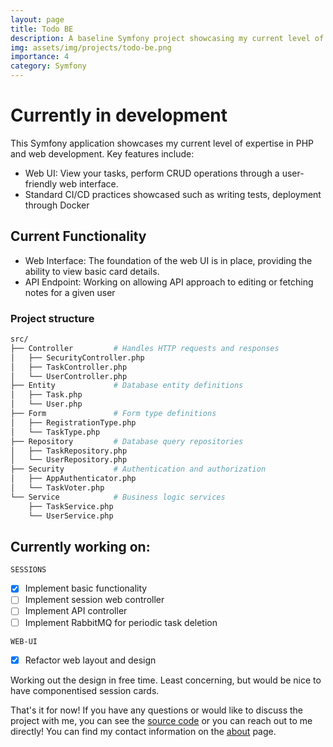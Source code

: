 ```yaml
---
layout: page
title: Todo BE
description: A baseline Symfony project showcasing my current level of expertise.
img: assets/img/projects/todo-be.png
importance: 4
category: Symfony
---
```


# Currently in development

This Symfony application showcases my current level of expertise in PHP and web development.  Key features include:

- Web UI: View your tasks, perform CRUD operations through a user-friendly web interface.
- Standard CI/CD practices showcased such as writing tests, deployment through Docker

## Current Functionality

- Web Interface: The foundation of the web UI is in place, providing the ability to view basic card details.
- API Endpoint: Working on allowing API approach to editing or fetching notes for a given user

### Project structure

```bash
src/
├── Controller         # Handles HTTP requests and responses
│   ├── SecurityController.php
│   ├── TaskController.php
│   └── UserController.php
├── Entity             # Database entity definitions
│   ├── Task.php
│   └── User.php
├── Form               # Form type definitions
│   ├── RegistrationType.php
│   └── TaskType.php
├── Repository         # Database query repositories
│   ├── TaskRepository.php
│   └── UserRepository.php
├── Security           # Authentication and authorization
│   ├── AppAuthenticator.php
│   └── TaskVoter.php
└── Service            # Business logic services
    ├── TaskService.php
    └── UserService.php
```
## Currently working on:

`SESSIONS`
- [x] Implement basic functionality
- [ ] Implement session web controller
- [ ] Implement API controller
- [ ] Implement RabbitMQ for periodic task deletion

`WEB-UI`
- [x] Refactor web layout and design

Working out the design in free time. Least concerning, but would be nice to have componentised session cards.


That's it for now! If you have any questions or would like to discuss the project with me, you can see the [source code](https://github.com/gitnjole/todo-be) or you can reach out to me directly! You can find my contact information on the [about](https://gitnjole.github.io/) page.
